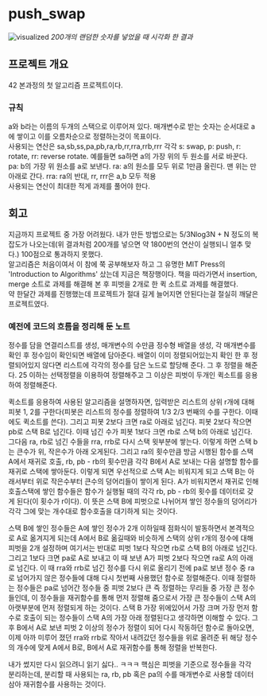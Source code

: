 # push_swap

![visualized](https://user-images.githubusercontent.com/79244795/158051111-c4f83332-3f9a-49c4-8fb7-39c7f7b47add.gif)
*200개의 랜덤한 숫자를 넣었을 때 시각화 한 결과*

## 프로젝트 개요
42 본과정의 첫 알고리즘 프로젝트이다.  
### 규칙
a와 b라는 이름의 두개의 스택으로 이루어져 있다. 매개변수로 받는 숫자는 순서대로 a에 쌓이고 이를 오름차순으로 정렬하는것이 목표이다.  
사용되는 연산은 sa,sb,ss,pa,pb,ra,rb,rr,rra,rrb,rrr 각각 s: swap, p: push, r: rotate, rr: reverse rotate. 예를들면 sa하면 a의 가장 위의 두 원소를 서로 바꾼다.
pa: b의 가장 위 원소를 a로 보낸다. ra: a의 원소를 모두 위로 1만큼 올린다. 맨 위는 만 아래로 간다. rra: ra의 반대, rr, rrr은 a,b 모두 적용  
사용되는 연산이 최대한 적게 과제를 풀어야 한다.

## 회고
지금까지 프로젝트 중 가장 어려웠다. 내가 만든 방법으로는 5/3Nlog3N + N 정도의 복잡도가 나오는데(위 결과처럼 200개를 넣으면 약 1800번의 연산이 실행되니 얼추 맞다.) 100점으로 통과하지 못했다.  
알고리즘은 처음이여서 이 참에 쭉 공부해보자 하고 그 유명한 MIT Press의 'Introduction to Algorithms' 샀는데 지금은 책장행이다. 책을 따라가면서 insertion, merge 소트로 과제를 해결해 본 후
피벗을 2개로 한 퀵 소트로 과제를 해결했다.  
약 한달간 과제를 진행했는데 프로젝트가 절대 길게 늘어지면 안된다는걸 절실히 깨달은 프로젝트였다.

### 예전에 코드의 흐름을 정리해 둔 노트

정수를 담을 연결리스트를 생성, 매개변수의 수만큼 정수형 배열을 생성, 각 매개변수를 확인 후 정수임이 확인되면 배열에 담아준다. 배열이 이미 정렬되어있는지 확인 한 후 정렬되어있지 않다면 리스트에 각각의 정수를 담은 노드로 할당해 준다. 그 후 정렬을 해준다. 25 이하는 선택정렬을 이용하여 정렬해주고 그 이상은 피벗이 두개인 퀵소트를 응용하여 정렬해준다.

퀵소트를 응용하여 사용된 알고리즘을 설명하자면, 입력받은 리스트의 상위 r개에 대해 피봇 1, 2를 구한다(피봇은 리스트의 정수를 정렬하여 1/3 2/3 번째의 수를 구한다. 이때에도 퀵소트를 쓴다). 그리고 피봇 2보다 크면 ra로 아래로 넘긴다. 피봇 2보다 작으면 pb로 스택 B로 넘긴다. 이때 넘긴 수가 피봇 1보다 크면 rb로 스택 b의 아래로 넘긴다. 그다음 ra, rb로 넘긴 수들을 rra, rrb로 다시 스택 윗부분에 쌓는다. 이렇게 하면 스택 b는 큰수가 위, 작은수가 아래 오게된다. 그리고 ra의 횟수만큼 방금 시행된 함수를 스택 A에서 재귀로 호출, rb, pb - rb의 횟수만큼 각각 B에서 A로 보내는 다음 설명할 함수를 재귀로 스택에 쌓아둔다. 이렇게 되면 우선적으로 스택 A는 비워지게 되고 스택 B는 아래서부터 위로 작은수부터 큰수의 덩어리들이 쌓이게 된다. A가 비워지면서 재귀로 인해 호출스택에 쌓인 함수들은 함수가 실행될 때의 각각 rb, pb - rb의 횟수를 데이터로 갖게 된다(이 횟수가 r이다). 이 뜻은 스택 B에 피벗으로 나뉘어져 쌓인 정수들의 덩어리가 각각 그에 맞는 개수대로 함수호출을 대기하게 되는 것이다.

스택 B에 쌓인 정수들은 A에 쌓인 정수가 2개 이하일때 점화식이 발동하면서 본격적으로 A로 옮겨지게 되는데 A에서 B로 옮길때와 비슷하게 스택의 상위 r개의 정수에 대해 피벗을 2개 설정하며 여기서는 반대로 피벗 1보다 작으면 rb로 스택 B의 아래로 넘긴다. 그리고 1보다 크면 pa로 A로 보내고 이 때 보낸 A가 피벗 2보다 작으면 ra로 A의 아래로 넘긴다. 이 때 rra와 rrb로 넘긴 정수를 다시 위로 올리기 전에 pa로 보낸 정수 중 ra로 넘어가지 않은 정수들에 대해 다시 첫번째 사용했던 함수로 정렬해준다. 이때 정렬하는 정수들은 pa로 넘어간 정수들 중 피벗 2보다 큰 즉 정렬하는 무리들 중 가장 큰 정수들인데, 이 정수들을 재귀함수를 통해 먼저 정렬해 줌으로서 가장 큰 정수들이 스택 A의 아랫부분에 먼저 정렬되게 하는 것이다. 스택 B 가장 위에있어서 가장 크며 가장 먼저 함수로 호출이 되는 정수들이 스택 A의 가장 아래 정렬된다고 생각하면 이해할 수 있다. 그 후 B에서 A로 보낸 피벗 2 이상의 정수가 정렬이 되어 다시 작동하던 함수로 돌아오면, 이제 아까 미루어 졌던 rra와 rrb로 작아서 내려갔던 정수들을 위로 올려준 뒤 해당 정수의 개수에 맞게 A에서 B로, B에서 A로 재귀함수를 통해 정렬을 반복한다.

내가 썼지만 다시 읽으려니 읽기 싫다.. ㅋㅋㅋ 핵심은 피벗을 기준으로 정수들을 각각 분리하는데, 분리할 때 사용되는 ra, rb, pb 혹은 pa의 수를 매개변수로 사용할 데이터 삼아 재귀함수를 사용하는 것이다.
